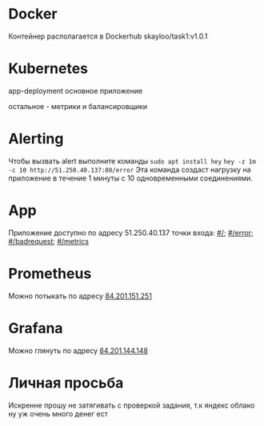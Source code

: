 # Docker 

Контейнер располагается в Dockerhub skayloo/task1:v1.0.1

# Kubernetes

app-deployment основное приложение

остальное - метрики и балансировщики

# Alerting
Чтобы вызвать alert выполните команды
```sudo apt install hey```
```hey -z 1m -c 10 http://51.250.40.137:80/error```
Эта команда создаст нагрузку на приложение в течение 1 минуты с 10 одновременными соединениями.

# App
Приложение доступно по адресу 51.250.40.137
точки входа:
[#/](http://51.250.40.137/); 
[#/error](http://51.250.40.137/error); 
[#/badrequest](http://51.250.40.137/badrequest); 
[#/metrics](http://51.250.40.137/metrics)

# Prometheus
Можно потыкать по адресу [84.201.151.251](http://84.201.151.251/targets?search=)

# Grafana
Можно глянуть по адресу [84.201.144.148](http://84.201.144.148/d/edy0234vtysxse/rps?orgId=1)

# Личная просьба
Искренне прошу не затягивать с проверкой задания, т.к яндекс облако ну уж очень много денег ест
